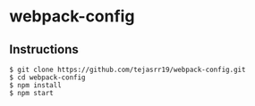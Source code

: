 # webpack-config

## Instructions

```
$ git clone https://github.com/tejasrr19/webpack-config.git
$ cd webpack-config
$ npm install
$ npm start
```
